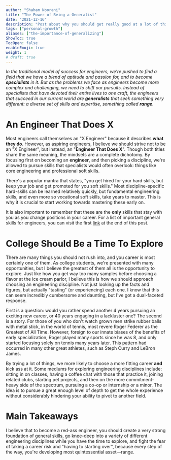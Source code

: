 ```yaml
---
author: "Shaham Noorani"
title: "The Power of Being a Generalist"
date: "2021-12-16"
description: "Post about why you should get really good at a lot of things, not just your discipline"
tags: ["personal-growth"]
aliases: ["the-importance-of-generalizing"]
ShowToc: true
TocOpen: false
enableEmoji: true
weight: 1
# draft: true
---
```


<!--blurb-->
*In the traditional model of success for engineers, we’re pushed to find a field that we have a blend of aptitude and passion for, and to become **specialists** in it. But as the problems we face as engineers become more complex and challenging, we need to shift our pursuits. Instead of specialists that have devoted their entire lives to one craft, the engineers that succeed in our current world are **generalists** that seek something very different: a diverse set of skills and expertise, something called **range**.*

<!--more-->
# An Engineer That Does X

Most engineers call themselves an "X Engineer" because it describes **what they do**. However, as aspiring engineers, I believe we should strive not to be an "X Engineer", but instead, an "**Engineer That Does X**". Though both titles share the same meaning, the mindsets are a complete dichotomy. By focusing first on becoming an **engineer**, and then picking a discipline, we're allowed to pursue skills that specialists would often overlook: things like core engineering and professional soft skills. 

There's a popular mantra that states, "you get hired for your hard skills, but keep your job and get promoted for you soft skills." Most discipline-specific hard-skills can be learned relatively quickly, but fundamental engineering skills, and even more so vocational soft skills, take years to master. This is why it is crucial to start working towards mastering these early on.

It is also important to remember that these are the **only** skills that stay with you as you change positions in your career. For a list of important general skills for engineers, you can visit the first [link](https://google.com) at the end of this post. 

# College Should Be a Time To Explore

There are many things you should not rush into, and you career is most certainly one of them. As college students, we're presented with many opportunities, but I believe the greatest of them all is the opportunity to explore. Just like how you get way too many samples before choosing a flavor at the ice cream parlor, I believe this is how we should approach choosing an engineering discipline. Not just looking up the facts and figures, but actually "tasting" (or experiencing) each one. I know that this can seem incredibly cumbersome and daunting, but I've got a dual-faceted response. 

First is a question: would you rather spend another 4 years pursuing an exciting new career, or 40 years engaging in a lackluster one? The second is a story. For those of you who don't watch grown men strike rubber balls with metal stick, in the world of tennis, most revere Roger Federer as the Greatest of All Time. However, foreign to our innate biases of the benefits of early specialization, Roger played many sports since he was 8, and only started focusing solely on tennis many years later. This pattern had occurred in many other great athletes, such as Steph Curry and LeBron James. 

By trying a lot of things, we more likely to choose a more fitting career **and** kick ass at it. Some mediums for exploring engineering disciplines include: sitting in on classes, having a coffee chat with those that practice it, joining related clubs, starting pet projects, and then on the more commitment-heavy side of the spectrum, pursuing a co-op or internship or a minor. The idea is to pursue a great enough level of depth to get the whole experience without considerably hindering your ability to pivot to another field. 

# Main Takeaways

I believe that to become a red-ass engineer, you should create a very strong foundation of general skills, go knee-deep into a variety of different engineering disciplines while you have the time to explore, and fight the fear of taking a career risk and "having to starting over", because every step of the way, you're developing most quintessential asset—range. 
